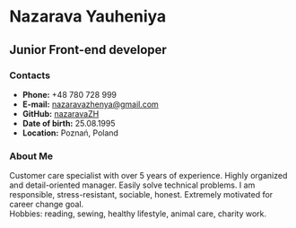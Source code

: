 # Nazarava  Yauheniya  
## Junior Front-end developer   
### Contacts   
* **Phone:** +48 780 728 999
* **E-mail:** nazaravazhenya@gmail.com
* **GitHub:** [nazaravaZH](https://github.com/nazaravaZH)
* **Date of birth:** 25.08.1995
* **Location:** Poznań, Poland
### About Me
Customer care specialist with over 5 years of experience. Highly organized and detail-oriented manager. Easily solve technical problems. I am responsible, stress-resistant, sociable, honest. Extremely motivated for career change goal.  
Hobbies: reading, sewing, healthy lifestyle, animal care, charity work.
